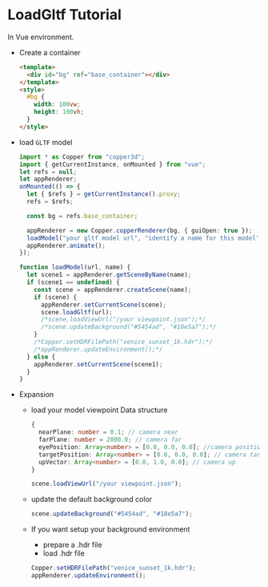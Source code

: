# LoadGltf Tutorial

In Vue environment.

- Create a container

  ```html
  <template>
    <div id="bg" ref="base_container"></div>
  </template>
  <style>
    #bg {
      width: 100vw;
      height: 100vh;
    }
  </style>
  ```

- load `GLTF` model

  ```ts
  import * as Copper from "copper3d";
  import { getCurrentInstance, onMounted } from "vue";
  let refs = null;
  let appRenderer;
  onMounted(() => {
    let { $refs } = getCurrentInstance().proxy;
    refs = $refs;

    const bg = refs.base_container;

    appRenderer = new Copper.copperRenderer(bg, { guiOpen: true });
    loadModel("your gltf model url", "identify a name for this model's scene");
    appRenderer.animate();
  });
  ```

  ```ts
  function loadModel(url, name) {
    let scene1 = appRenderer.getSceneByName(name);
    if (scene1 == undefined) {
      const scene = appRenderer.createScene(name);
      if (scene) {
        appRenderer.setCurrentScene(scene);
        scene.loadGltf(url);
        /*scene.loadViewUrl("/your viewpoint.json");*/
        /*scene.updateBackground("#5454ad", "#18e5a7");*/
      }
      /*Copper.setHDRFilePath("venice_sunset_1k.hdr");*/
      /*appRenderer.updateEnvironment();*/
    } else {
      appRenderer.setCurrentScene(scene1);
    }
  }
  ```

- Expansion

  - load your model viewpoint
    Data structure

    ```ts
    {
      nearPlane: number = 0.1; // camera near
      farPlane: number = 2000.0; // camera far
      eyePosition: Array<number> = [0.0, 0.0, 0.0]; //camera position
      targetPosition: Array<number> = [0.0, 0.0, 0.0]; // camera target (look at)
      upVector: Array<number> = [0.0, 1.0, 0.0]; // camera up
    }
    ```

    ```ts
    scene.loadViewUrl("/your viewpoint.json");
    ```

  - update the default background color

    ```ts
    scene.updateBackground("#5454ad", "#18e5a7");
    ```

  - If you want setup your background environment
    - prepare a .hdr file
    - load .hdr file
    ```ts
    Copper.setHDRFilePath("venice_sunset_1k.hdr");
    appRenderer.updateEnvironment();
    ```
